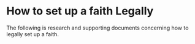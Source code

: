# How to set up a faith Legally

The following is research and supporting documents concerning how to legally set up a faith. 
